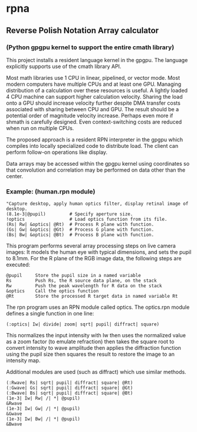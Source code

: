 # rpna
## Reverse Polish Notation Array calculator
### (Python gpgpu kernel to support the entire cmath library)

This project installs a resident language kernel in the gpgpu.
The language explicitly supports use of the cmath library API.

Most math libraries use 1 CPU in linear, pipelined, or vector mode.
Most modern computers have multiple CPUs and at least one GPU.
Managing distribution of a calculation over these resources is useful.
A lightly loaded 4 CPU machine can support higher calculation velocity.
Sharing the load onto a GPU should increase velocity further
despite DMA transfer costs associated with sharing between CPU and GPU.
The result should be a potential order of magnitude velocity increase.
Perhaps even more if shmath is carefully designed.
Even context-switching costs are reduced when run on multiple CPUs.  

The proposed approach is a resident RPN interpreter in the gpgpu
which compiles into locally specialized code to distribute load.
The client can perform follow-on operations like display.

Data arrays may be accessed within the gpgpu kernel using coordinates so that
convolution and correlation may be performed on data other than the center.

### Example: (human.rpn module)

    "Capture desktop, apply human optics filter, display retinal image of desktop.
    (8.1e-3|@pupil)         # Specify aperture size.
    !optics                 # Load optics function from its file.
    (Rs| Rw| &optics| @Rt)  # Process R plane with function.
    (Gs| Gw| &optics| @Gt)  # Process G plane with function.
    (Bs| Bw| &optics| @Bt)  # Process B plane with function.

This program performs several array processing steps on live camera images:
It models the human eye with typical dimensions, and sets the pupil to 8.1mm.
For the R plane of the RGB image data, the following steps are executed:

    @pupil     Store the pupil size in a named variable
    Rs         Push Rs, the R source data plane, on the stack
	Rw         Push the peak wavelength for R data on the stack
	&optics    Call the optics function
	@Rt        Store the processed R target data in named variable Rt

The rpn program uses an RPN module called optics.
The optics.rpn module defines a single function in one line:

    (:optics| Iw| divide| zoom| sqrt| pupil| diffract| square)

This normalizes the input intensity with Iw
then uses the normalized value as a zoom factor (to emulate refraction)
then takes the square root to convert intensity to wave amplitude
then applies the diffraction function using the pupil size
then squares the result to restore the image to an intensity map.

Additional modules are used (such as diffract) which use similar methods.

    (:Rwave| Rs| sqrt| pupil| diffract| square| @Rt)
    (:Gwave| Gs| sqrt| pupil| diffract| square| @Gt)
    (:Bwave| Bs| sqrt| pupil| diffract| square| @Bt)
    (1e-3| Iw| Rw| /| *| @pupil)
    &Rwave
    (1e-3| Iw| Gw| /| *| @pupil)
    &Gwave
    (1e-3| Iw| Bw| /| *| @pupil)
    &Bwave
